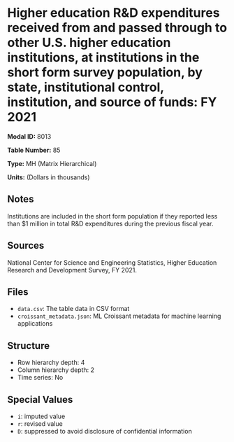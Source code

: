 # Higher education R&D expenditures received from and passed through to other U.S. higher education institutions, at institutions in the short form survey population, by state, institutional control, institution, and source of funds: FY 2021

**Modal ID:** 8013

**Table Number:** 85

**Type:** MH (Matrix Hierarchical)

**Units:** (Dollars in thousands)

## Notes

Institutions are included in the short form population if they reported less than $1 million in total R&D expenditures during the previous fiscal year.

## Sources

National Center for Science and Engineering Statistics, Higher Education Research and Development Survey, FY 2021.

## Files

- `data.csv`: The table data in CSV format
- `croissant_metadata.json`: ML Croissant metadata for machine learning applications

## Structure

- Row hierarchy depth: 4
- Column hierarchy depth: 2
- Time series: No

## Special Values

- `i`: imputed value
- `r`: revised value
- `D`: suppressed to avoid disclosure of confidential information
